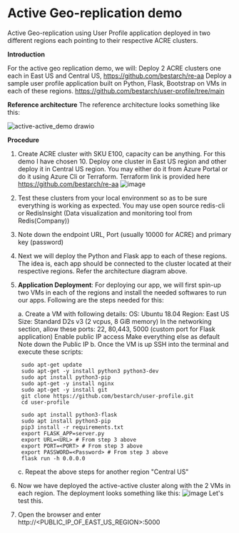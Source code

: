 # Active Geo-replication demo
Active Geo-replication using User Profile application deployed in two different regions each pointing to their respective ACRE clusters.


**Introduction**

For the active geo replication demo, we will:
Deploy 2 ACRE clusters one each in East US and Central US, https://github.com/bestarch/re-aa
Deploy a sample user profile application built on Python, Flask, Bootstrap on VMs in each of these regions. https://github.com/bestarch/user-profile/tree/main

**Reference architecture**
The reference architecture looks something like this:

![active-active_demo drawio](https://user-images.githubusercontent.com/26322220/143983665-19d3bcd9-dc9d-4702-becc-0b705a3ad9d9.png)


**Procedure**
1. Create ACRE cluster with SKU E100, capacity can be anything. For this demo I have chosen 10. Deploy one cluster in East US region and other deploy it in Central US region. You may either do it from Azure Portal or do it using Azure Cli or Terraform. Terraform link is provided here https://github.com/bestarch/re-aa
![image](https://user-images.githubusercontent.com/26322220/143982955-381f77b0-33db-4eb1-93df-8819192d7ae2.png)

2. Test these clusters from your local environment so as to be sure everything is working as expected. You may use open source redis-cli or RedisInsight (Data visualization and monitoring tool from Redis(Company))

3. Note down the endpoint URL, Port (usually 10000 for ACRE) and primary key (password)

4. Next we will deploy the Python and Flask app to each of these regions. The idea is, each app should be connected to the cluster located at their respective regions. Refer the architecture diagram above.

5. **Application Deployment**: For deploying our app, we will first spin-up two VMs in each of the regions and install the needed softwares to run our apps. Following are the steps needed for this:

    a. Create a VM with following details:
        OS: Ubuntu 18.04 
        Region: East US
        Size: Standard D2s v3 (2 vcpus, 8 GiB memory)
        In the networking section, allow these ports: 22, 80,443, 5000 (custom port for Flask application)
        Enable public IP access
        Make everything else as default
        Note down the Public IP 
    b. Once the VM is up SSH into the terminal and execute these scripts:

        sudo apt-get update
        sudo apt-get -y install python3 python3-dev
        sudo apt install python3-pip
        sudo apt-get -y install nginx
        sudo apt-get -y install git
        git clone https://github.com/bestarch/user-profile.git
        cd user-profile

        sudo apt install python3-flask
        sudo apt install python3-pip
        pip3 install -r requirements.txt
        export FLASK_APP=server.py
        export URL=<URL> # From step 3 above
        export PORT=<PORT> # From step 3 above
        export PASSWORD=<Password> # From step 3 above
        flask run -h 0.0.0.0

    c.  Repeat the above steps for another region "Central US"

6. Now we have deployed the active-active cluster along with the 2 VMs in each region. The deployment looks something like this:
![image](https://user-images.githubusercontent.com/26322220/144066272-4628370d-ba1d-4567-a1be-ceb1436e547f.png)
Let's test this.

7. Open the browser and enter http://<PUBLIC_IP_OF_EAST_US_REGION>:5000




